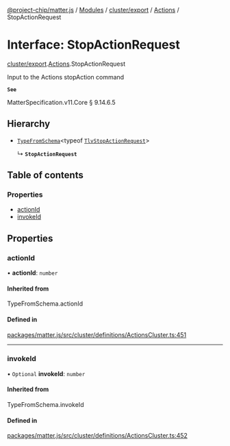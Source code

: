 [@project-chip/matter.js](../README.md) / [Modules](../modules.md) / [cluster/export](../modules/cluster_export.md) / [Actions](../modules/cluster_export.Actions.md) / StopActionRequest

# Interface: StopActionRequest

[cluster/export](../modules/cluster_export.md).[Actions](../modules/cluster_export.Actions.md).StopActionRequest

Input to the Actions stopAction command

**`See`**

MatterSpecification.v11.Core § 9.14.6.5

## Hierarchy

- [`TypeFromSchema`](../modules/tlv_export.md#typefromschema)\<typeof [`TlvStopActionRequest`](../modules/cluster_export.Actions.md#tlvstopactionrequest)\>

  ↳ **`StopActionRequest`**

## Table of contents

### Properties

- [actionId](cluster_export.Actions.StopActionRequest.md#actionid)
- [invokeId](cluster_export.Actions.StopActionRequest.md#invokeid)

## Properties

### actionId

• **actionId**: `number`

#### Inherited from

TypeFromSchema.actionId

#### Defined in

[packages/matter.js/src/cluster/definitions/ActionsCluster.ts:451](https://github.com/project-chip/matter.js/blob/5f71eedebdb9fa54338bde320c311bb359b7455d/packages/matter.js/src/cluster/definitions/ActionsCluster.ts#L451)

___

### invokeId

• `Optional` **invokeId**: `number`

#### Inherited from

TypeFromSchema.invokeId

#### Defined in

[packages/matter.js/src/cluster/definitions/ActionsCluster.ts:452](https://github.com/project-chip/matter.js/blob/5f71eedebdb9fa54338bde320c311bb359b7455d/packages/matter.js/src/cluster/definitions/ActionsCluster.ts#L452)
